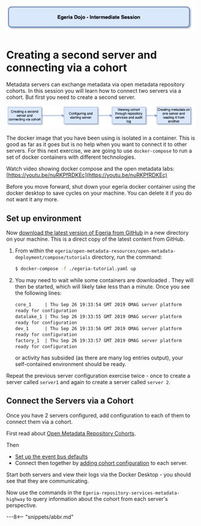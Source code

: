 <!-- SPDX-License-Identifier: CC-BY-4.0 -->
<!-- Copyright Contributors to the ODPi Egeria project 2020. -->

![Blue - Intermediate sessions](egeria-dojo-session-coding-blue-intermediate-session.png)

# Creating a second server and connecting via a cohort

Metadata servers can exchange metadata via open metadata repository cohorts.
In this session you will learn how to connect two servers via a cohort.
But first you need to create a second server.

![Second Server Content](egeria-dojo-day-1-3-2-4-second-server.png)

The docker image that you have been using is isolated in a container.  This is good as far as it goes
but is no help when you want to connect it to other servers.
For this next exercise, we are going to use `docker-compose` to run a set of docker containers with different
technologies.

Watch video showing docker compose and the open metadata labs: [https://youtu.be/nuRKPfRDKEc](https://youtu.be/nuRKPfRDKEc)

Before you move forward, shut down your egeria docker container using the docker desktop to save cycles on your machine.
You can delete it if you do not want it any more.

## Set up environment

Now [download the latest version of Egeria from GitHub](../../education/tutorials/git-and-git-hub-tutorial/task-downloading-egeria-source.md)
in a new directory on your machine.  This is a direct copy of the latest content from GitHub.

1. From within the `egeria/open-metadata-resources/open-metadata-deployment/compose/tutorials` directory, run the command:

    ```bash
    $ docker-compose -f ./egeria-tutorial.yaml up
    ```

1. You may need to wait while some containers are downloaded . They will then be started, which will likely take less than a minute. Once you see the following lines:

    ```text
    core_1     | Thu Sep 26 19:33:54 GMT 2019 OMAG server platform ready for configuration
    datalake_1 | Thu Sep 26 19:33:55 GMT 2019 OMAG server platform ready for configuration
    dev_1      | Thu Sep 26 19:33:56 GMT 2019 OMAG server platform ready for configuration
    factory_1  | Thu Sep 26 19:33:57 GMT 2019 OMAG server platform ready for configuration

    ```

     or activity has subsided (as there are many log entries output), your self-contained environment should be ready.
     
Repeat the previous server configuration exercise twice - once to create a server called `server1` and again to create a server called `server 2`.

## Connect the Servers via a Cohort

Once you have 2 servers configured, add configuration to each of them to connect them via a cohort.

First read about [Open Metadata Repository Cohorts](/egeria-docs/concepts/cohort-member).

Then
* [Set up the event bus defaults](../../../open-metadata-implementation/admin-services/docs/user/configuring-event-bus.md)
* Connect then together by [adding cohort configuration](../../../open-metadata-implementation/admin-services/docs/user/configuring-registration-to-a-cohort.md) to each server.

Start both servers and view their logs via the Docker Desktop - you should see that they are communicating.

Now use the commands in the `Egeria-repository-services-metadata-highway` to query information about
the cohort from each server's perspective.

---8<-- "snippets/abbr.md"
